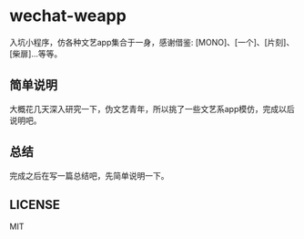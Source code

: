 # wechat-weapp

入坑小程序，仿各种文艺app集合于一身，感谢借鉴: [MONO]、[一个]、[片刻]、[柴扉]...等等。

## 简单说明

大概花几天深入研究一下，伪文艺青年，所以挑了一些文艺系app模仿，完成以后说明吧。

## 总结

完成之后在写一篇总结吧，先简单说明一下。

## LICENSE

MIT
